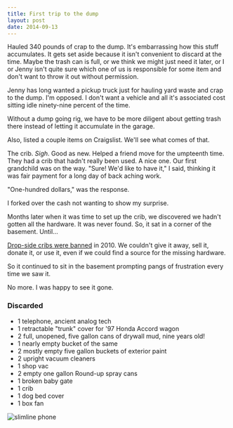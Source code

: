 ```yaml
---
title: First trip to the dump
layout: post
date: 2014-09-13
---
```


Hauled 340 pounds of crap to the dump. It's embarrassing how this stuff
accumulates. It gets set aside because it isn't convenient to discard at the
time. Maybe the trash can is full, or we think we might just need it later, or
I or Jenny isn't quite sure which one of us is responsible for some item and
don't want to throw it out without permission.

Jenny has long wanted a pickup truck just for hauling yard waste and crap to
the dump. I'm opposed. I don't want a vehicle and all it's associated cost
sitting idle ninety-nine percent of the time.

Without a dump going rig, we have to be more diligent about getting trash
there instead of letting it accumulate in the garage.

Also, listed a couple items on Craigslist. We'll see what comes of that.

The crib. *Sigh*. Good as new. Helped a friend move for the umpteenth time.
They had a crib that hadn't really been used. A nice one. Our first grandchild
was on the way. "Sure! We'd like to have it," I said, thinking it was fair
payment for a long day of back aching work.

"One-hundred dollars," was the response.

I forked over the cash not wanting to show my surprise.

Months later when it was time to set up the crib, we discovered we hadn't
gotten all the hardware. It was never found. So, it sat in a corner of the
basement. Until...

[Drop-side cribs were banned][1] in 2010. We couldn't give it away, sell it,
donate it, or use it, even if we could find a source for the missing hardware.

So it continued to sit in the basement prompting pangs of frustration every
time we saw it.

No more. I was happy to see it gone.

### Discarded
- 1 telephone, ancient analog tech
- 1 retractable "trunk" cover for '97 Honda Accord wagon
- 2 full, unopened, five gallon cans of drywall mud, nine years old!
- 1 nearly empty bucket of the same
- 2 mostly empty five gallon buckets of exterior paint
- 2 upright vacuum cleaners
- 1 shop vac
- 2 empty one gallon Round-up spray cans
- 1 broken baby gate
- 1 crib
- 1 dog bed cover
- 1 box fan

![slimline phone](https://farm6.staticflickr.com/5554/15041607017_2aa2cff72a_z.jpg)


[1]: http://www.webmd.com/parenting/news/20101215/drop-side-cribs-banned-safety-issues
